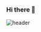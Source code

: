 ### Hi there 👋
![header](https://capsule-render.vercel.app/api?type=rounded&color=gradient&text=%20seungyun%20&height=300&fontSize=100&textBg=true)
<!--
**seungyun9393/seungyun9393** is a ✨ _special_ ✨ repository because its `README.md` (this file) appears on your GitHub profile.

Here are some ideas to get you started:

- 🔭 I’m currently working on ...
- 🌱 I’m currently learning ...
- 👯 I’m looking to collaborate on ...
- 🤔 I’m looking for help with ...
- 💬 Ask me about ...
- 📫 How to reach me: ...
- 😄 Pronouns: ...
- ⚡ Fun fact: ...
-->
